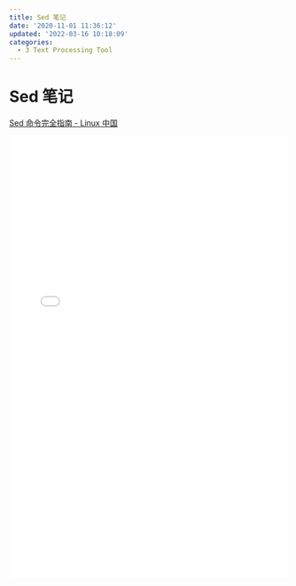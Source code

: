 ```yaml
---
title: Sed 笔记
date: '2020-11-01 11:36:12'
updated: '2022-03-16 10:18:09'
categories:
  - 3 Text Processing Tool
---
```

# Sed 笔记

<a href="Sed_Notes/Sed Command Full Guideline - Linux China.pdf">Sed 命令完全指南 - Linux 中国</a>

<embed width="100%" height="800" fullscreen="yes" src="./Sed Command Full Guideline - Linux China.pdf">
